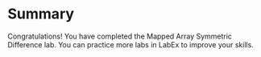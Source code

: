 # Summary

Congratulations! You have completed the Mapped Array Symmetric Difference lab. You can practice more labs in LabEx to improve your skills.
